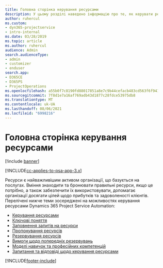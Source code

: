 ```yaml
---
title: Головна сторінка керування ресурсами
description: У цьому розділі наведено інформацію про те, як керувати ресурсами.
author: ruhercul
ms.custom:
- dyn365-projectservice
- intro-internal
ms.date: 03/28/2019
ms.topic: article
ms.author: ruhercul
audience: Admin
search.audienceType:
- admin
- customizer
- enduser
search.app:
- D365CE
- D365PS
- ProjectOperations
ms.openlocfilehash: a55b0f7c8190fd88017851a8e7c9b44cefacb483cd563f6f94110a7421de5d1d
ms.sourcegitcommit: 7f8d1e7a16af769adb43d1877c28fdce53975db8
ms.translationtype: MT
ms.contentlocale: uk-UA
ms.lasthandoff: 08/06/2021
ms.locfileid: "6998216"
---
```

# <a name="resource-management-home-page"></a>Головна сторінка керування ресурсами

[!include [banner](../includes/psa-now-project-operations.md)]

[!INCLUDE[cc-applies-to-psa-app-3.x](../includes/cc-applies-to-psa-app-3x.md)]

Ресурси є найважливішим активом організації, що базується на послугах. Вміння знаходити та бронювати правильні ресурси, якщо це потрібно, а також забезпечити їх використовувати, допомагає організації досягати цілей щодо прибутків та задоволеності клієнтів. Перелічені нижче теми зосереджені на можливостях керування ресурсами Dynamics 365 Project Service Automation:

- [Керування ресурсами](manage-resources.md)
- [Ключові поняття](reports-key-concepts.md)
- [Заповнення запитів на ресурси](resource-management-fulfill-requests.md)
- [Пропонування ресурсів](resource-management-propose-resources.md)
- [Резервування ресурсів](resource-management-book-resources-scheduleboard.md)
- [Вимоги щодо попередніх резервувань](resource-management-softbook-requirements.md)
- [Моделі навичок та професійних компетенцій](resource-management-skills-proficiency.md)
- [Запитання та відповіді щодо керування ресурсами](resource-management-faq.md)


[!INCLUDE[footer-include](../includes/footer-banner.md)]